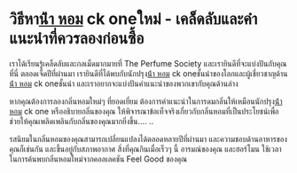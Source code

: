 # วิธีหา[น้ํา หอม](https://ceresaperfume.com)  ck oneใหม่ - เคล็ดลับและคำแนะนำที่ควรลองก่อนซื้อ
เราได้เรียนรู้เคล็ดลับและกลเม็ดมากมายที่ The Perfume Society และเรายินดีที่จะแบ่งปันกับคุณที่นี่ ตลอดเจ็ดปีที่ผ่านมา เรายินดีที่ได้พบกับนักปรุง[น้ํา หอม](https://ceresaperfume.com)  ck oneชั้นนำของโลกและผู้เชี่ยวชาญด้าน[น้ํา หอม](https://ceresaperfume.com)  ck oneชั้นนำ และเราอยากจะแบ่งปันคำแนะนำของพวกเขากับคุณด้านล่าง

หากคุณต้องการลองกลิ่นหอมใหม่ๆ ที่ยอดเยี่ยม ต้องการคำแนะนำในการดมกลิ่นให้เหมือนนักปรุง[น้ํา หอม](https://ceresaperfume.com)  ck one หรืออธิบายกลิ่นของคุณ ให้พิจารณาข้อเท็จจริงเกี่ยวกับกลิ่นหอมที่เป็นประโยชน์เพื่อช่วยให้คุณเพลิดเพลินกับกลิ่นของคุณมากยิ่งขึ้น.... ..

รสนิยมในกลิ่นหอมของคุณสามารถเปลี่ยนแปลงได้ตลอดหลายปีที่ผ่านมา และความชอบด้านอาหารของคุณก็เช่นกัน และขึ้นอยู่กับสภาพอากาศ สิ่งที่คุณกินเมื่อเร็วๆ นี้ อารมณ์ของคุณ และฮอร์โมน ใช้เวลาในการค้นพบกลิ่นหอมใหม่จากคอลเลคชัน Feel Good ของคุณ